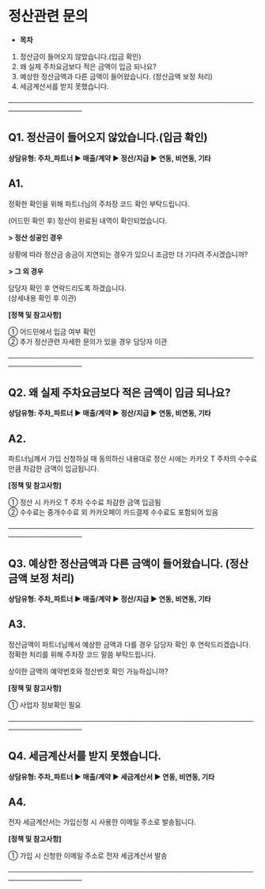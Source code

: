 # 정산관련 문의

* **목차**

1. 정산금이 들어오지 않았습니다.(입금 확인)
2. 왜 실제 주차요금보다 적은 금액이 입금 되나요?
3. 예상한 정산금액과 다른 금액이 들어왔습니다. (정산금액 보정 처리)
4. 세금계산서를 받지 못했습니다.

─────────────────────────────────────────────────────────────────

**Q1. 정산금이 들어오지 않았습니다.(입금 확인)**
-------------------------------

**상담유형: 주차\_파트너 ▶ 매출/계약 ▶ 정산/지급 ▶ 연동, 비연동, 기타**

**A1.**
-------

정확한 확인을 위해 파트너님의 주차장 코드 확인 부탁드립니다.  
  
(어드민 확인 후) 정산이 완료된 내역이 확인되었습니다.   
  
**> 정산 성공인 경우**

상황에 따라 정산금 송금이 지연되는 경우가 있으니 조금만 더 기다려 주시겠습니까?

**> 그 외 경우**

담당자 확인 후 연락드리도록 하겠습니다.   
(상세내용 확인 후 이관)

****[정책 및 참고사항]****

① 어드민에서 입금 여부 확인   
② 추가 정산관련 자세한 문의가 있을 경우 담당자 이관

─────────────────────────────────────────────────────────────────

**Q2. 왜 실제 주차요금보다 적은 금액이 입금 되나요?**
----------------------------------

**상담유형: 주차\_파트너 ▶ 매출/계약 ▶ 정산/지급 ▶ 연동, 비연동, 기타**

**A2.**
-------

파트너님께서 가입 신청하실 때 동의하신 내용대로 정산 시에는 카카오 T 주차의 수수료만큼 차감한 금액이 입금됩니다.

**[정책 및 참고사항]**

① 정산 시 카카오 T 주차 수수료 차감한 금액 입금됨  
② 수수료는 중개수수료 외 카카오페이 카드결제 수수료도 포함되어 있음

─────────────────────────────────────────────────────────────────

**Q3. 예상한 정산금액과 다른 금액이 들어왔습니다. (정산금액 보정 처리)**
---------------------------------------------

**상담유형: 주차\_파트너 ▶ 매출/계약 ▶ 정산/지급 ▶ 연동, 비연동, 기타**

**A3.**
-------

정산금액이 파트너님께서 예상한 금액과 다를 경우 담당자 확인 후 연락드리겠습니다.  
정확한 처리를 위해 주차장 코드 말씀 부탁드립니다.  
  
상이한 금액의 예약번호와 정산번호 확인 가능하십니까?

**[정책 및 참고사항]**

① 사업자 정보확인 필요

─────────────────────────────────────────────────────────────────

**Q4. 세금계산서를 받지 못했습니다.**
------------------------

**상담유형: 주차\_파트너 ▶ 매출/계약 ▶ 세금계산서 ▶ 연동, 비연동, 기타**

**A4.**
-------

전자 세금계산서는 가입신청 시 사용한 이메일 주소로 발송됩니다.

**[정책 및 참고사항]**

① 가입 시 신청한 이메일 주소로 전자 세금계산서 발송

─────────────────────────────────────────────────────────────────